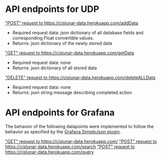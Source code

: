 # API endpoints for UDP 

<u> "POST" request to https://cislunar-data.herokuapp.com/addData</u> 
- Required request data: json dictionary of all database fields and corresponding Float convertible values.
- Returns: json dictionary of the newly stored data

<u> "GET" request to https://cislunar-data.herokuapp.com/getData</u> 
- Required request data: none
- Returns: json dictionary of all stored data

<u> "DELETE" request to https://cislunar-data.herokuapp.com/deleteALLData</u> 
- Required request data: none
- Returns: json string message describing completed action


# API endpoints for Grafana
The behavior of the following datapoints were implemented to follow the behavior as specified by the <a href = "https://grafana.com/grafana/plugins/grafana-simple-json-datasource/">Grafana SimpleJson plugin</a>.

<u> "GET" request to https://cislunar-data.herokuapp.com/</u> 
<u> "POST" request to https://cislunar-data.herokuapp.com/search</u> 
<u> "POST" request to https://cislunar-data.herokuapp.com/query</u> 
